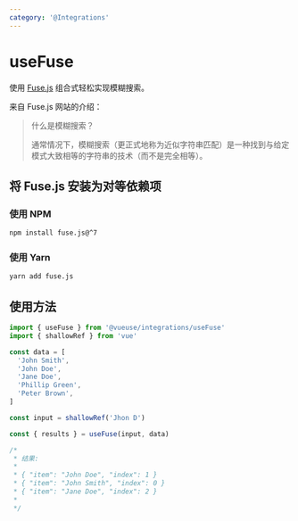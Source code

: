 ```yaml
---
category: '@Integrations'
---
```


# useFuse

使用 [Fuse.js](https://github.com/krisk/fuse) 组合式轻松实现模糊搜索。

来自 Fuse.js 网站的介绍：

> 什么是模糊搜索？
>
> 通常情况下，模糊搜索（更正式地称为近似字符串匹配）是一种找到与给定模式大致相等的字符串的技术（而不是完全相等）。

## 将 Fuse.js 安装为对等依赖项

### 使用 NPM

```bash
npm install fuse.js@^7
```

### 使用 Yarn

```bash
yarn add fuse.js
```

## 使用方法

```ts
import { useFuse } from '@vueuse/integrations/useFuse'
import { shallowRef } from 'vue'

const data = [
  'John Smith',
  'John Doe',
  'Jane Doe',
  'Phillip Green',
  'Peter Brown',
]

const input = shallowRef('Jhon D')

const { results } = useFuse(input, data)

/*
 * 结果:
 *
 * { "item": "John Doe", "index": 1 }
 * { "item": "John Smith", "index": 0 }
 * { "item": "Jane Doe", "index": 2 }
 *
 */
```
